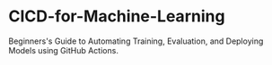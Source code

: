 # CICD-for-Machine-Learning
Beginners's Guide to Automating Training, Evaluation, and Deploying Models using GitHub Actions.
